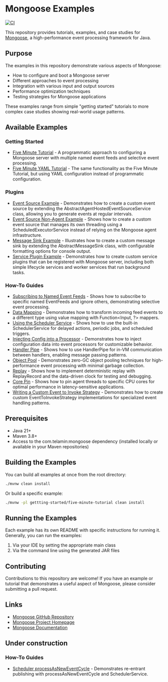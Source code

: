 # Mongoose Examples

[![CI](https://github.com/telaminai/mongoose-examples/actions/workflows/ci.yml/badge.svg)](https://github.com/telaminai/mongoose-examples/actions/workflows/ci.yml)

This repository provides tutorials, examples, and case studies for [Mongoose](https://github.com/telaminai/mongoose), a high-performance event processing framework for Java.

## Purpose

The examples in this repository demonstrate various aspects of Mongoose:

- How to configure and boot a Mongoose server
- Different approaches to event processing
- Integration with various input and output sources
- Performance optimization techniques
- Testing strategies for Mongoose applications

These examples range from simple "getting started" tutorials to more complex case studies showing real-world usage patterns.

## Available Examples

### Getting Started

- [Five Minute Tutorial](gettting-started/five-minute-tutorial) - A programmatic approach to configuring a Mongoose server with multiple named event feeds and selective event processing.
- [Five Minute YAML Tutorial](gettting-started/five-minute-yaml-tutorial) - The same functionality as the Five Minute Tutorial, but using YAML configuration instead of programmatic configuration.

### Plugins

- [Event Source Example](plugins/event-source-example) - Demonstrates how to create a custom event source by extending the AbstractAgentHostedEventSourceService class, allowing you to generate events at regular intervals.
- [Event Source Non-Agent Example](plugins/event-source-nonagent-example) - Shows how to create a custom event source that manages its own threading using a ScheduledExecutorService instead of relying on the Mongoose agent infrastructure.
- [Message Sink Example](plugins/message-sink-example) - Illustrates how to create a custom message sink by extending the AbstractMessageSink class, with configurable formatting options for console output.
- [Service Plugin Example](plugins/service-plugin-example) - Demonstrates how to create custom service plugins that can be registered with Mongoose server, including both simple lifecycle services and worker services that run background tasks.

### How-To Guides

- [Subscribing to Named Event Feeds](how-to/subscribing-to-named-event-feeds) - Shows how to subscribe to specific named EventFeeds and ignore others, demonstrating selective event processing.
- [Data Mapping](how-to/data-mapping) - Demonstrates how to transform incoming feed events to a different type using value mapping with Function<Input, ?> mappers.
- [Using the Scheduler Service](how-to/using-the-scheduler-service) - Shows how to use the built-in SchedulerService for delayed actions, periodic jobs, and scheduled triggers.
- [Injecting Config into a Processor](how-to/injecting-config-into-a-processor) - Demonstrates how to inject configuration data into event processors for customizable behavior.
- [Handler Pipe](how-to/handler-pipe) - Shows how to use HandlerPipe for in-VM communication between handlers, enabling message passing patterns.
- [Object Pool](how-to/object-pool) - Demonstrates zero-GC object pooling techniques for high-performance event processing with minimal garbage collection.
- [Replay](how-to/replay) - Shows how to implement deterministic replay with ReplayRecord and the data-driven clock for testing and debugging.
- [Core Pin](how-to/core-pin) - Shows how to pin agent threads to specific CPU cores for optimal performance in latency-sensitive applications.
- [Writing a Custom Event to Invoke Strategy](how-to/writing-a-custom-event-to-invoke-strategy) - Demonstrates how to create custom EventToInvokeStrategy implementations for specialized event handling patterns.

## Prerequisites

- Java 21+
- Maven 3.8+
- Access to the com.telamin:mongoose dependency (installed locally or available in your Maven repositories)

## Building the Examples

You can build all examples at once from the root directory:

```bash
./mvnw clean install
```

Or build a specific example:

```bash
./mvnw -pl gettting-started/five-minute-tutorial clean install
```

## Running the Examples

Each example has its own README with specific instructions for running it. Generally, you can run the examples:

1. Via your IDE by setting the appropriate main class
2. Via the command line using the generated JAR files

## Contributing

Contributions to this repository are welcome! If you have an example or tutorial that demonstrates a useful aspect of Mongoose, please consider submitting a pull request.

## Links

- [Mongoose GitHub Repository](https://github.com/telaminai/mongoose)
- [Mongoose Project Homepage](https://telaminai.github.io/mongoose/)
- [Mongoose Documentation](https://telaminai.github.io/mongoose/docs/)

## Under construction 
### How-To Guides
- [Scheduler processAsNewEventCycle](how-to/scheduler-processAsNewEventCycle) - Demonstrates re-entrant publishing with processAsNewEventCycle and SchedulerService.
